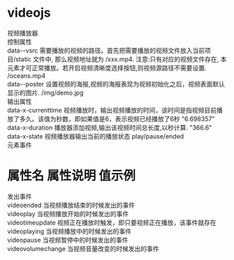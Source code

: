 # videojs  
视频播放器<br>
控制属性<br>
data--vsrc	需要播放的视频的路径。首先把需要播放的视频文件放入当前项目/static 文件中, 那么视频地址就为 /xxx.mp4. 注意:只有对应的视频文件存在, 本元素才可正常播放。若开启视频清晰度选择按钮,则视频源路径不需要设置.	/oceans.mp4<br>
data--poster	设置视频的海报,视频的海报表现为视频初始化之后，视频表面默认显示的图片.	/img/demo.jpg<br>
输出属性<br>
data-x-currenttime	视频播放时，输出视频播放的时间，该时间是指视频目前播放了多久。该值为秒数，即如果值是6，表示视频已经播放了6秒	"6.698357"<br>
data-x-duration	播放器添加视频,输出该视频时间总长度,以秒计算.	"366.6"<br>
data-x-state	视频播放器输出当前的播放状态	play/pause/ended<br>
元素事件<br>
#	属性名	属性说明	值示例<br>
发出事件<br>
videoended	当视频播放结束的时候发出的事件<br>
videoplay	当视频播放开始的时候发出的事件<br>
videotimeupdate	视频正在播放时触发，即只要视频正在播放，该事件就存在<br>
videoplaying	当视频播放中的时候发出的事件<br>
videopause	当视频暂停中的时候发出的事件<br>
videovolumechange	当视频音量改变的时候发出的事件<br>
